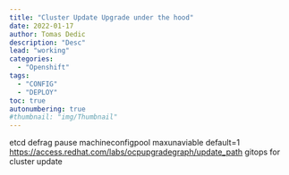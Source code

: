 ```yaml
---
title: "Cluster Update Upgrade under the hood"
date: 2022-01-17 
author: Tomas Dedic
description: "Desc"
lead: "working"
categories:
  - "Openshift"
tags:
  - "CONFIG"
  - "DEPLOY"
toc: true
autonumbering: true
#thumbnail: "img/Thumbnail"
---
```

etcd defrag
pause machineconfigpool
maxunaviable default=1 
https://access.redhat.com/labs/ocpupgradegraph/update_path
gitops for cluster update
